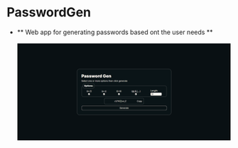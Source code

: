 # PasswordGen
- ** Web app for generating passwords based ont the user needs ** <br><br>
![passwordGen](assets/Screenshot%202025-10-30%20140943.png)